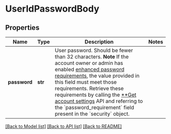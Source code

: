 # UserIdPasswordBody

## Properties
Name | Type | Description | Notes
------------ | ------------- | ------------- | -------------
**password** | **str** | User password. Should be fewer than 32 characters.  **Note** If the account owner or admin has enabled [enhanced password requirements](https://support.zoom.us/hc/en-us/articles/360034675592-Advanced-security-settings#h_fa9186e4-6818-4f7a-915c-2e25c19f0acd), the value provided in this field must meet those requirements. Retrieve these requirements by calling the [**Get account settings](/api-reference/zoom-api/ma#operation/accountSettings) API and referring to the &#x60;password_requirement&#x60; field present in the &#x60;security&#x60; object. | 

[[Back to Model list]](../README.md#documentation-for-models) [[Back to API list]](../README.md#documentation-for-api-endpoints) [[Back to README]](../README.md)

